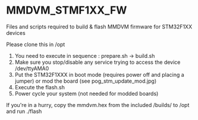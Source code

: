 # MMDVM_STMF1XX_FW
Files and scripts required to build & flash MMDVM firmware for STM32F1XX devices

Please clone this in /opt

1. You need to execute in sequence : prepare.sh -> build.sh
2. Make sure you stop/disable any service trying to access the device /dev/ttyAMA0
3. Put the STM32F1XXX in boot mode (requires power off and placing a jumper) or mod the board (see pog_stm_update_mod.jpg)
4. Execute the flash.sh
5. Power cycle your system (not needed for modded boards)

If you're in a hurry, copy the mmdvm.hex from the included /builds/ to /opt and run ./flash

